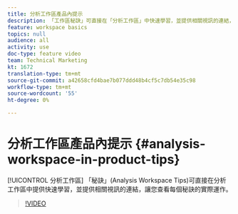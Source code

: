 ```yaml
---
title: 分析工作區產品內提示
description: 「工作區秘訣」可直接在「分析工作區」中快速學習，並提供相關視訊的連結，讓您瞭解每個秘訣的實際運作。
feature: workspace basics
topics: null
audience: all
activity: use
doc-type: feature video
team: Technical Marketing
kt: 1672
translation-type: tm+mt
source-git-commit: a42658cfd4bae7b077ddd48b4cf5c7db54e35c98
workflow-type: tm+mt
source-wordcount: '55'
ht-degree: 0%

---
```



# 分析工作區產品內提示 {#analysis-workspace-in-product-tips}

[!UICONTROL 分析工作區] 「秘訣」(Analysis Workspace Tips)可直接在分析工作區中提供快速學習，並提供相關視訊的連結，讓您查看每個秘訣的實際運作。

>[!VIDEO](https://video.tv.adobe.com/v/23135/?quality=12)
